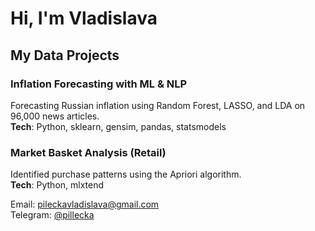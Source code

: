 # Hi, I'm Vladislava

## My Data Projects

### Inflation Forecasting with ML & NLP  
Forecasting Russian inflation using Random Forest, LASSO, and LDA on 96,000 news articles.  
**Tech**: Python, sklearn, gensim, pandas, statsmodels  

### Market Basket Analysis (Retail)  
Identified purchase patterns using the Apriori algorithm.  
**Tech**: Python, mlxtend   


Email: pileckavladislava@gmail.com  
Telegram: [@pillecka](https://t.me/pillecka)  

